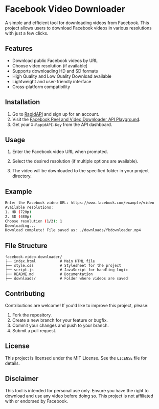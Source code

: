 # Facebook Video Downloader

A simple and efficient tool for downloading videos from Facebook. This project allows users to download Facebook videos in various resolutions with just a few clicks.

## Features

- Download public Facebook videos by URL
- Choose video resolution (if available)
- Supports downloading HD and SD formats
- High Quality and Low Quality Download available
- Lightweight and user-friendly interface
- Cross-platform compatibility

## Installation

1. Go to [RapidAPI](https://rapidapi.com) and sign up for an account.
2. Visit the [Facebook Reel and Video Downloader API Playground](https://rapidapi.com/vikas5914/api/facebook-reel-and-video-downloader/playground/apiendpoint_a9e8b919-ab57-4e1a-be16-1a3137ce7a96).
3. Get your `X-RapidAPI-Key` from the API dashboard.

## Usage

1. Enter the Facebook video URL when prompted.

2. Select the desired resolution (if multiple options are available).

3. The video will be downloaded to the specified folder in your project directory.

## Example

```bash
Enter the Facebook video URL: https://www.facebook.com/example/video
Available resolutions:
1. HD (720p)
2. SD (480p)
Choose resolution (1/2): 1
Downloading...
Download complete! File saved as: ./downloads/fbdownloader.mp4
```

## File Structure

```
facebook-video-downloader/
├── index.html           # Main HTML file
├── style.css            # Stylesheet for the project
├── script.js            # JavaScript for handling logic
├── README.md            # Documentation
├── downloads/           # Folder where videos are saved
```

## Contributing

Contributions are welcome! If you'd like to improve this project, please:

1. Fork the repository.
2. Create a new branch for your feature or bugfix.
3. Commit your changes and push to your branch.
4. Submit a pull request.

## License

This project is licensed under the MIT License. See the `LICENSE` file for details.

## Disclaimer

This tool is intended for personal use only. Ensure you have the right to download and use any video before doing so. This project is not affiliated with or endorsed by Facebook.
